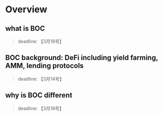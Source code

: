 # Overview

## what is BOC

> deadline: 【3月18号】

## BOC background: DeFi including yield farming, AMM, lending protocols

> deadline: 【3月14号】

## why is BOC different

> deadline: 【3月18号】
